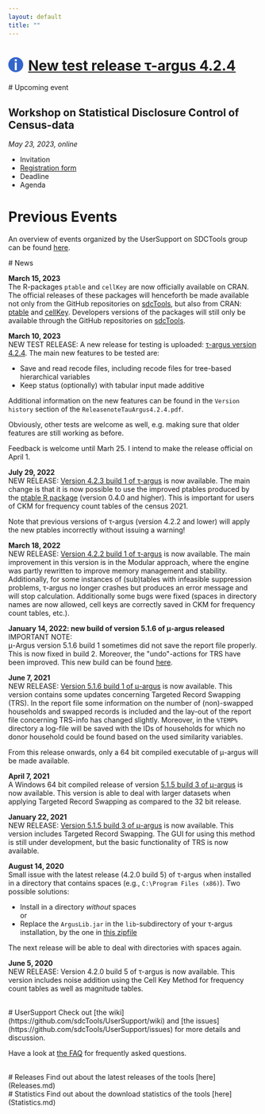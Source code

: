 ```yaml
---
layout: default
title: ""
---
```


# <img src="Info.png" style="float: left; margin-right: 10px; width: 30px" />[New test release &tau;-argus 4.2.4](#News)
 
<a name="Events"> 
# Upcoming event

## Workshop on Statistical Disclosure Control of Census-data 
  
  _May 23, 2023, online_
  
 - Invitation
 - [Registration form](SDCWorkshopCensus2023.html)
 - Deadline
 - Agenda 

# Previous Events
An overview of events organized by the UserSupport on SDCTools group can be found [here](PreviousEvents.md).
<br>


<a name="News">
# News

**March 15, 2023**<br> 
The R-packages `ptable` and `cellKey` are now officially available on CRAN. The official releases of these packages will henceforth be made available not only from the GitHub repositories on [sdcTools](https://github.com/sdcTools), but also from CRAN: [ptable](https://cran.r-project.org/web/packages/ptable) and [cellKey](https://cran.r-project.org/web/packages/cellKey). Developers versions of the packages will still only be available through the GitHub repositories on [sdcTools](https://github.com/sdcTools).
 
**March 10, 2023** <br>
NEW TEST RELEASE: A new release for testing is uploaded: [&tau;-argus version 4.2.4](https://github.com/sdcTools/tauargus/releases/tag/v4.2.4-TEST).
The main new features to be tested are:
- Save and read recode files, including recode files for tree-based hierarchical variables
- Keep status (optionally) with tabular input made additive

Additional information on the new features can be found in the `Version history` section of the `ReleasenoteTauArgus4.2.4.pdf`.

Obviously, other tests are welcome as well, e.g. making sure that older features are still working as before.

Feedback is welcome until Marh 25. I intend to make the release official on April 1.
  
**July 29, 2022** <br>
NEW RELEASE: [Version 4.2.3 build 1 of &tau;-argus](https://github.com/sdcTools/tauargus/releases/tag/v4.2.3) is now available. The main change is that it is now possible to use the improved ptables produced by the [ptable R package](https://github.com/sdcTools/ptable) (version 0.4.0 and higher). This is important for users of CKM for frequency count tables of the census 2021.
  
Note that previous versions of &tau;-argus (version 4.2.2 and lower) will apply the new ptables incorrectly without issuing a warning!
  
**March 18, 2022** <br>
NEW RELEASE: [Version 4.2.2 build 1 of &tau;-argus](https://github.com/sdcTools/tauargus/releases/tag/v4.2.2.1) is now available. The main improvement in this version is in the Modular approach, where the engine was partly rewritten to improve memory management and stability. Additionally, for some instances of (sub)tables with infeasible suppression problems, &tau;-argus no longer crashes but produces an error message and will stop calculation. Additionally some bugs were fixed (spaces in directory names are now allowed, cell keys are correctly saved in CKM for frequency count tables, etc.). 
  
**January 14, 2022: new build of version 5.1.6 of &mu;-argus released** <br>
IMPORTANT NOTE:  
&mu;-Argus version 5.1.6 build 1 sometimes did not save the report file properly. This is now fixed in build 2. Moreover, the "undo"-actions for TRS have been improved.
This new build can be found [here](https://github.com/sdcTools/muargus/releases/tag/v5.1.6b2).
  
**June 7, 2021** <br>
NEW RELEASE: [Version 5.1.6 build 1  of &mu;-argus](https://github.com/sdcTools/muargus/releases/tag/v5.1.6b1) is now available. This version contains some updates concerning Targeted Record Swapping (TRS). In the report file some information on the number of (non)-swapped households and swapped records is included and the lay-out of the report file concerning TRS-info has changed slightly. Moreover, in the `%TEMP%` directory a log-file will be saved with the IDs of households for which no donor household could be found based on the used similarity variables.
  
From this release onwards, only a 64 bit compiled executable of &mu;-argus will be made available.
  
**April 7, 2021** <br>
A Windows 64 bit compiled release of version [5.1.5 build 3 of &mu;-argus](https://github.com/sdcTools/muargus/releases/tag/5.1.5.3) is now available. This version is able to deal with larger datasets when applying Targeted Record Swapping as compared to the 32 bit release.

**January 22, 2021** <br>
NEW RELEASE: [Version 5.1.5 build 3 of &mu;-argus](https://github.com/sdcTools/muargus/releases/tag/5.1.5.3) is now available. This version includes Targeted Record Swapping. The GUI for using this method is still under development, but the basic functionality of TRS is now available.

**August 14, 2020** <br>
Small issue with the latest release (4.2.0 build 5) of &tau;-argus when installed in a directory that contains spaces (e.g., `C:\Program Files (x86)`). Two possible solutions: 
- Install in a directory _without_ spaces<br>
or
- Replace the `ArgusLib.jar` in the `lib`-subdirectory of your &tau;-argus installation, by the one in [this zipfile](https://github.com/sdcTools/UserSupport/files/5074573/ArgusLib.zip)

The next release will be able to deal with directories with spaces again.

**June 5, 2020** <br>
NEW RELEASE: Version 4.2.0 build 5 of &tau;-argus is now available. This version includes noise addition using the Cell Key Method for frequency count tables as well as magnitude tables.

<br>

<a name="Support">
# UserSupport
Check out [the wiki](https://github.com/sdcTools/UserSupport/wiki) 
and [the issues](https://github.com/sdcTools/UserSupport/issues) 
for more details and discussion.

Have a look at [the FAQ](https://github.com/sdcTools/UserSupport/wiki/FAQ) for frequently asked questions.

<br>

<a name="Releases">
# Releases
Find out about the latest releases of the tools [here](Releases.md)

<br>

<a name="Statistics">
# Statistics
Find out about the download statistics of the tools [here](Statistics.md)
<br>

